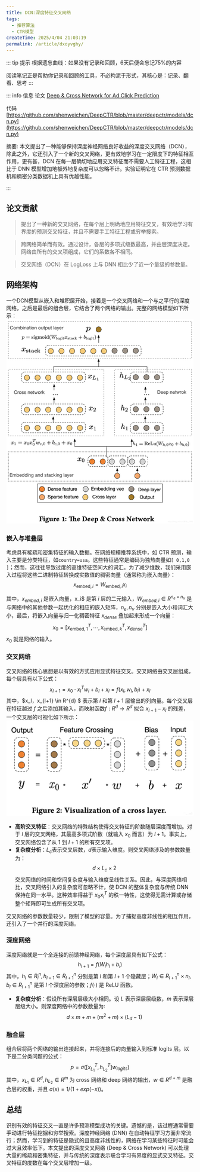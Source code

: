 ```yaml
---
title: DCN:深度特征交叉网络
tags:
  - 推荐算法
  - CTR模型
createTime: 2025/4/04 21:03:19
permalink: /article/dxoyvghy/
---
```


::: tip 提示
根据遗忘曲线：如果没有记录和回顾，6天后便会忘记75%的内容

阅读笔记正是帮助你记录和回顾的工具，不必拘泥于形式，其核心是：记录、翻看、思考
:::

::: info 信息
论文 [Deep & Cross Network for Ad Click Prediction](https://arxiv.org/pdf/1708.05123)     

代码 [https://github.com/shenweichen/DeepCTR/blob/master/deepctr/models/dcn.py](https://github.com/shenweichen/DeepCTR/blob/master/deepctr/models/dcn.py)

摘要: 本文提出了一种能够保持深度神经网络良好收益的深度交叉网络（DCN），除此之外，它还引入了一个新的交叉网络，更有效地学习在一定限度下的特征相互作用，更有甚，DCN 在每一层确切地应用交叉特征而不需要人工特征工程，这相比于 DNN 模型增加地额外地复杂度可以忽略不计。实验证明它在 CTR 预测数据机和稠密分类数据机上具有优越性能。

:::

## 论文贡献
> 提出了一种新的交叉网络，在每个层上明确地应用特征交叉，有效地学习有界度的预测交叉特征，并且不需要手工特征工程或穷举搜索。

> 跨网络简单而有效。通过设计，各层的多项式级数最高，并由层深度决定。网络由所有的交叉项组成，它们的系数各不相同。

> 交叉网络（DCN）在 LogLoss 上与 DNN 相比少了近一个量级的参数量。


## 网络架构
一个DCN模型从嵌入和堆积层开始，接着是一个交叉网络和一个与之平行的深度网络，之后是最后的组合层，它结合了两个网络的输出。完整的网络模型如下所示：
![alt text](pic/dcn_1.png)

### 嵌入与堆叠层
考虑具有稀疏和密集特征的输入数据。在网络规模推荐系统中，如 CTR 预测，输入主要是分类特征，如`country=usa`。这些特征通常是编码为独热向量如`[ 0,1,0 ]`；然而，这往往导致过度的高维特征空间大的词汇。为了减少维数，我们采用嵌入过程将这些二进制特征转换成实数值的稠密向量（通常称为嵌入向量）：
$$
x_{\text{embed}, i} = W_{\text{embed}, i} x_i
$$

其中，$x_{embed,i}$ 是嵌入向量，x_i$ 是第 $i$ 层的二元输入，$W_{embed,i}\in R^{n_e \times n_v}$ 是与网络中的其他参数一起优化的相应的嵌入矩阵，$n_e, n_v$ 分别是嵌入大小和词汇大小，最后，将嵌入向量与归一化稠密特征 $x_{dense}$ 叠加起来形成一个向量：
$$
x_0 = [x_{\text{embed},1}^T, \cdots, x_{\text{embed},k}^T, x_{\text{dense}}^T]
$$
$x_0$ 就是网络的输入。


### 交叉网络
交叉网络的核心思想是以有效的方式应用显式特征交叉。交叉网络由交叉层组成，每个层具有以下公式：
$$
x_{l+1} = x_0 \cdot x_l^T w_l + b_l + x_l = f(x_l, w_l, b_l) + x_l
$$
其中，$x_l，x_{l+1} \in R^{d} $ 表示第 $l$ 和第 $l+1$ 层输出的列向量。每个交叉层在特征越过 $f$ 之后添加其输入，而映射函数$f: R^d \rightarrow R^d$ 拟合 $x_{l+1}-x_{l}$ 的残差，一个交叉层的可视化如下所示：
![alt text](pic/dcn_2.png)

- **高阶交叉特征**：交叉网络的特殊结构使得交叉特征的阶数随层深度而增加。对于 $l$ 层的交叉网络，其最高多项式阶数（就输入 $x_0$ 而言）为 $l+1$。事实上，交叉网络包含了从 $1$ 到 $l+1$ 的所有交叉项。
- **复杂度分析**：$L_c$表示交叉层数，$d$表示输入维度。则交叉网络涉及的参数数量为：
$$
d \times L_c \times 2
$$
交叉网络的时间和空间复杂度与输入维度呈线性关系。因此，与深度网络相比，交叉网络引入的复杂度可忽略不计，使 DCN 的整体复杂度与传统 DNN 保持在同一水平。这种效率得益于 $x_0 x_{l}^{T}$ 的秩一特性，这使得无需计算或存储整个矩阵即可生成所有交叉项。

交叉网络的参数数量较少，限制了模型的容量。为了捕捉高度非线性的相互作用，还引入了一个并行的深度网络。

### 深度网络
深度网络就是一个全连接的前馈神经网络，每个深度层具有如下公式：
$$
h_{l+1}=f(W_{l}h_{l}+b_{l})
$$
其中，$h_{l}\in R_{l}^{n},h_{l+1}\in R_{l+1}^{n}$ 分别是第 $l$ 和第 $l+1$ 个隐藏层；$W_{l}\in R_{l+1}^{n}\times n_{l},b_{l}\in R_{l+1}^{n}$ 是第 $l$ 个深度层的参数；$f(\cdot)$ 是 ReLU 函数。

- **复杂度分析**：假设所有深层层级大小相同。设 $L$ 表示深层层级数，$m$ 表示深层层级大小。则深度网络中的参数数量为:
$$
d \times m + m + (m^2 +m) \times (L_d - 1)
$$

### 融合层
组合层将两个网络的输出连接起来，并将连接后的向量输入到标准 logits 层。以下是二分类问题的公式：
$$
p=\sigma([x_{L_1}^{T},h_{L_2}^{T}]w_{logits})
$$
其中，$x_{L_1}\in R^{d},h_{L_2}\in R^{m}$ 为 cross 网络和 deep 网络的输出，$w\in R^{d+m}$ 是融合层的权重，并且 $\sigma(x)=1/(1+exp(-x))$。


## 总结
识别有效的特征交叉一直是许多预测模型成功的关键。遗憾的是，该过程通常需要手动进行特征挖掘和穷举搜索。深度神经网络 (DNN) 在自动特征学习方面非常流行；然而，学习到的特征是隐式的且高度非线性的，网络在学习某些特征时可能会过大且效率低下。本文提出的深度交叉网络 (Deep & Cross Network) 可以处理大量的稀疏和密集特征，并与传统的深度表示联合学习有界度的显式交叉特征。交叉特征的度数在每个交叉层增加一级。
